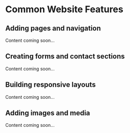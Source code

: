 # Common Website Features

## Adding pages and navigation

Content coming soon...

## Creating forms and contact sections

Content coming soon...

## Building responsive layouts

Content coming soon...

## Adding images and media

Content coming soon...
